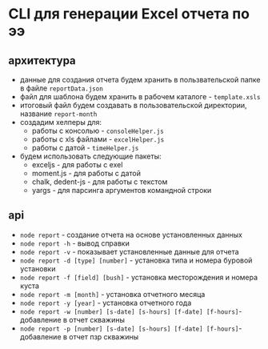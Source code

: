 # CLI для генерации Excel отчета по ээ
## архитектура
 - данные для создания отчета будем хранить в пользвательской папке в файле `reportData.json`
 - файл для шаблона будем хранить в рабочем каталоге - `template.xsls`
 - итоговый файл будем создавать в пользовательской директории, название `report-month`
 - создадим хелперы для:
	- работы с консолью - `consoleHelper.js`
	- работы с xls  файлами - `excelHelper.js`
	- работы с датой - `timeHelper.js`
 - будем использовать следующие пакеты:
	- exceljs - для работы с exel
	- moment.js - для работы с датой
	- chalk, dedent-js - для работы с текстом
	- yargs - для парсинга аргументов командной строки
## api
- `node report` - создание отчета на основе установленных данных
- `node report -h` - вывод справки
- `node report -v` - показывает установленные данные для отчета
- `node report -d [type] [number]` - установка типа и номера буровой установки
- `node report -f [field] [bush]` - установка месторождения и номера куста
- `node report -m [month]` - установка отчетного месяца
- `node report -y [year]` - установка отчетного года
- `node report -w [number] [s-date] [s-hours] [f-date] [f-hours]`- добавление в отчет скважины 
- `node report -p [number] [s-date] [s-hours] [f-date] [f-hours]`- добавление в отчет пзр скважины